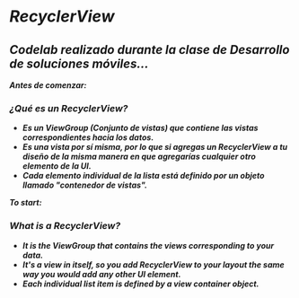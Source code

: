 # **_RecyclerView_**

## **_Codelab realizado durante la clase de Desarrollo de soluciones móviles..._**

**_Antes de comenzar:_**

### **_¿Qué es un RecyclerView?_**

- **_Es un ViewGroup (Conjunto de vistas) que contiene las vistas correspondientes hacia los datos._**
- **_Es una vista por sí misma, por lo que si agregas un RecyclerView a tu diseño de la misma manera en que agregarías cualquier otro elemento de la UI._**
- **_Cada elemento individual de la lista está definido por un objeto llamado "contenedor de vistas"._**

**_To start:_**

### **_What is a RecyclerView?_**

- **_It is the ViewGroup that contains the views corresponding to your data._**
- **_It's a view in itself, so you add RecyclerView to your layout the same way you would add any other UI element._**
- **_Each individual list item is defined by a view container object._**
